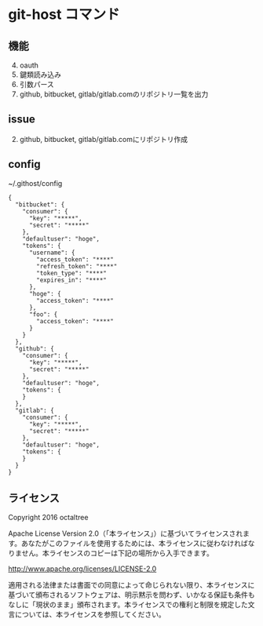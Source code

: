 # git-host コマンド

## 機能
4. oauth
5. 鍵類読み込み
3. 引数パース
1. github, bitbucket, gitlab/gitlab.comのリポジトリ一覧を出力

## issue
2. github, bitbucket, gitlab/gitlab.comにリポジトリ作成

## config
~/.githost/config
```
{
  "bitbucket": {
    "consumer": {
      "key": "*****",
      "secret": "*****"
    },
    "defaultuser": "hoge",
    "tokens": {
      "username": {
        "access_token": "****"
        "refresh_token": "****"
        "token_type": "****"
        "expires_in": "****"
      },
      "hoge": {
        "access_token": "****"
      },
      "foo": {
        "access_token": "****"
      }
    }
  },
  "github": {
    "consumer": {
      "key": "*****",
      "secret": "*****"
    },
    "defaultuser": "hoge",
    "tokens": {
    }
  },
  "gitlab": {
    "consumer": {
      "key": "*****",
      "secret": "*****"
    },
    "defaultuser": "hoge",
    "tokens": {
    }
  }
}
```

## ライセンス
Copyright 2016 octaltree

Apache License Version 2.0（「本ライセンス」）に基づいてライセンスされます。あなたがこのファイルを使用するためには、本ライセンスに従わなければなりません。本ライセンスのコピーは下記の場所から入手できます。

http://www.apache.org/licenses/LICENSE-2.0

適用される法律または書面での同意によって命じられない限り、本ライセンスに基づいて頒布されるソフトウェアは、明示黙示を問わず、いかなる保証も条件もなしに「現状のまま」頒布されます。本ライセンスでの権利と制限を規定した文言については、本ライセンスを参照してください。
